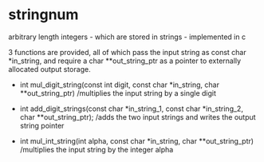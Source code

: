 # stringnum
arbitrary length integers - which are stored in strings - implemented in c

3 functions are provided, all of which pass the input string as const char *in_string, 
and require a char **out_string_ptr as a pointer to externally allocated output storage.

- int mul_digit_string(const int digit, const char *in_string, char **out_string_ptr)
  /multiplies the input string by a single digit

- int add_digit_strings(const char *in_string_1, const char *in_string_2, char **out_string_ptr);
  /adds the two input strings and writes the output string pointer

- int mul_int_string(int alpha, const char *in_string, char **out_string_ptr)
  /multiplies the input string by the integer alpha
